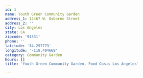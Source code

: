 ```yaml
---
id: 1
name: Youth Green Community Garden
address_1: 12467 W. Osborne Street
address_2: ''
city: Los Angeles
state: CA
zipcode: '91331'
phone: ''
latitude: '34.257773'
longitude: '-118.404668'
category: Community Garden
hours: []
title: 'Youth Green Community Garden, Food Oasis Los Angeles'

---
```

